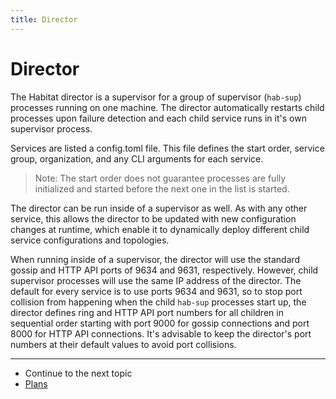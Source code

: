 ```yaml
---
title: Director
---
```


# Director

The Habitat director is a supervisor for a group of supervisor (`hab-sup`) processes running on one machine. The director automatically restarts child processes upon failure detection and each child service runs in it's own supervisor process.

Services are listed a config.toml file. This file defines the start order, service group, organization, and any CLI arguments for each service.

  > Note: The start order does not guarantee processes are fully initialized and started before the next one in the list is started.

The director can be run inside of a supervisor as well. As with any other service, this allows the director to be updated with new configuration changes at runtime, which enable it to dynamically deploy different child service configurations and topologies.

When running inside of a supervisor, the director will use the standard gossip and HTTP API ports of 9634 and 9631, respectively. However, child supervisor processes will use the same IP address of the director. The default for every service is to use ports 9634 and 9631, so to stop port collision from happening when the child `hab-sup` processes start up, the director defines ring and HTTP API port numbers for all children in sequential order starting with port 9000 for gossip connections and port 8000 for HTTP API connections. It's advisable to keep the director's port numbers at their default values to avoid port collisions.

<hr>
<ul class="main-content--link-nav">
  <li>Continue to the next topic</li>
  <li><a href="/docs/concepts-plans">Plans</a></li>
</ul>
